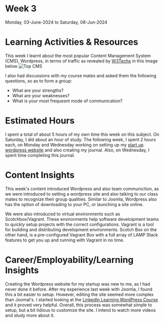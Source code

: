 # Week 3
Monday, 03-June-2024 to Saturday, 08-Jun-2024

# Learning Activities & Resources
This week I learnt about the most popular Content Management System (CMS), Wordpress, in terms of traffic as revealed by [W3Techs](https://w3techs.com/technologies/overview/content_management) in this image below
![Top CMS](https://www.bacancytechnology.com/blog/wp-content/uploads/2020/07/WordPress-Joomla-Drupal-Usage-Statistics.png)

I also had discussions with my course mates and asked them the following questions, so as to form a group:
* What are your strengths?
* What are your weaknesses?
* What is your most frequesnt mode of communication?

# Estimated Hours
I spent a total of about 5 hours of my own time this week on this subject. On Saturday, I did about an hour of study. The following week, I spent 2 hours each, on Monday and Wednesday working on setting up my [start up wordpress website](https://wordpresssfnstartup.cloudaccess.host/) and also creating my journal. Also, on Wednesday, I spent time completing this journal.

# Content Insights
This week's content introduced Wordpress and also team communiction, as we were introduced to setting a wordpress site and also talking to our class mates to recognize their group qualities. Similar to Joomla, Wordpress also has the option of downloading to your PC, or launching a site online.

We were also introduced to virtual environments such as Scotchbox/Vagrant. These environments help software develoipment teams to quickly setup projects with the correct configurations. Vagrant is a tool for building and distributing development environments. Scotch Box on the other hand, is a pre-configured Vagrant Box with a full array of LAMP Stack features to get you up and running with Vagrant in no time.

# Career/Employability/Learning Insights
Creating the Wordpress website for my startup was new to me, as I had never done it before. After my experience last week with Joomla, I found this a bit easier to setup. However, editing the site seemed more complex than Joomal's. I started looking at the [LinkedIn Learning WordPress Course](https://www.linkedin.com/learning/wordpress-essential-training-22616273/getting-started-with-wordpress?u=2223545) and it proved very helpful. Overall, this process was somewhat simple to setup, but a bit tidious to customize the site. I intend to watch more videos and study more about it.
